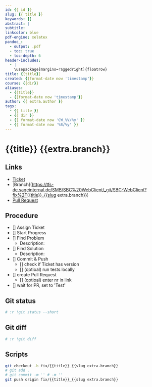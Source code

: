 ```yaml
---
id: {{ id }}
slug: {{ title }}
keywords: []
abstract: |
subtitle:
linkcolor: blue
pdf-engine: xelatex
pandoc_:
  - output: .pdf
  - toc: true
  - toc-depth: 6
header-includes:
  - |
    \usepackage[margins=raggedright]{floatrow}
title: {{title}}
created: {{format-date now 'timestamp'}}
course: {{dir}}
aliases:
  - {{title}}
  - {{format-date now 'timestamp'}}
author: {{ extra.author }}
tags:
  - {{ title }}
  - {{ dir }}
  - {{ format-date now 'CW_%V/%y' }}
  - {{ format-date now '%B/%y' }}
---
```


# {{title}} {{extra.branch}}

## Links

- [Ticket](https://jira.sageinternal.de/browse/{{title}})
- [Branch](https://tfs-de.sageinternal.de/SMB/SBC%20WebClient/_git/SBC-WebClient?fix%2F{{title}}_{{slug extra.branch}})
- [Pull Request](https://tfs-de.sageinternal.de/SMB/SBC%20WebClient/_git/SBC-WebClient/pullrequest/)

## Procedure

- [] Assign Ticket
- [] Start Progress
- [] Find Problem
  - Description:
- [] Find Solution
  - Description:
- [] Commit & Push
  - [] check if Ticket has version
  - [] (optioal) run tests locally
- [] create Pull Request
  - [] (optioal) enter nr in link
- [] wait for PR, set to 'Test'

## Git status

```sh
# :r !git status --short
```

## Git diff

```sh
# :r !git diff
```

## Scripts

```sh
git checkout -b fix/{{title}}_{{slug extra.branch}}
# git add .
# git commit -m '' # -m ''
git push origin fix/{{title}}_{{slug extra.branch}}
```
